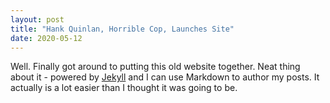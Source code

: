 ```yaml
---
layout: post
title: "Hank Quinlan, Horrible Cop, Launches Site"
date: 2020-05-12
---
```


Well. Finally got around to putting this old website together. Neat thing about it - powered by [Jekyll](http://jekyllrb.com) and I can use Markdown to author my posts. It actually is a lot easier than I thought it was going to be.
